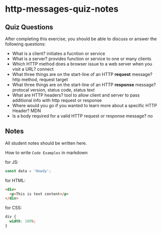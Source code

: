 # http-messages-quiz-notes

## Quiz Questions

After completing this exercise, you should be able to discuss or answer the following questions:

- What is a client?
  initiates a fucntion or service
- What is a server?
  provides function or service to one or many clients
- Which HTTP method does a browser issue to a web server when you visit a URL?
  connect
- What three things are on the start-line of an HTTP **request** message?
  http method, request target
- What three things are on the start-line of an HTTP **response** message?
  protocal version, status code, status text
- What are HTTP headers?
  tool to allow client and server to pass additional info with http request or response
- Where would you go if you wanted to learn more about a specific HTTP Header?
  MDN
- Is a body required for a valid HTTP request or response message?
  no

## Notes

All student notes should be written here.

How to write `Code Examples` in markdown

for JS:

```javascript
const data = 'Howdy';
```

for HTML:

```html
<div>
  <p>This is text content</p>
</div>
```

for CSS:

```css
div {
  width: 100%;
}
```
